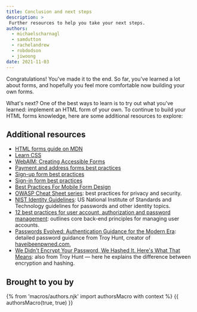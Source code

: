 ```yaml
---
title: Conclusion and next steps
description: >
 Further resources to help you take your next steps.
authors:
  - michaelscharnagl
  - samdutton
  - rachelandrew
  - robdodson
  - jiwoong
date: 2021-11-03
---
```


Congratulations! You've made it to the end.
So far, you've learned a lot about forms,
and hopefully you feel more comfortable now building your own forms.

What's next? One of the best ways to learn is to try out what you've learned:
implement an HTML form of your own.
To continue to build your HTML forms knowledge, here are some additional resources to explore:

## Additional resources

- [HTML forms guide on MDN](https://developer.mozilla.org/docs/Learn/Forms)
- [Learn CSS](/learn/css)
- [WebAIM: Creating Accessible Forms](https://webaim.org/techniques/forms)
- [Payment and address forms best practices](/payment-and-address-form-best-practices)
- [Sign-up form best practices](/sign-up-form-best-practices)
- [Sign-in form best practices](/sign-in-form-best-practices)
- [Best Practices For Mobile Form Design](https://www.smashingmagazine.com/2018/08/best-practices-for-mobile-form-design/)
- [OWASP Cheat Sheet series](https://owasp.org/www-project-cheat-sheets/): best practices for privacy and security.
- [NIST Identity Guidelines](https://pages.nist.gov/800-63-3/sp800-63-3.html): US National Institute of Standards and Technology guidelines for passwords and other identity topics.
- [12 best practices for user account, authorization and password management](https://cloud.google.com/blog/products/gcp/12-best-practices-for-user-account): outlines core back-end principles for managing user accounts.
- [Passwords Evolved: Authentication Guidance for the Modern Era](https://www.troyhunt.com/passwords-evolved-authentication-guidance-for-the-modern-era/): detailed password guidance from Troy Hunt, creator of [haveibeenpwned.com](https://haveibeenpwned.com/),
- [We Didn't Encrypt Your Password, We Hashed It. Here's What That Means](https://www.troyhunt.com/we-didnt-encrypt-your-password-we-hashed-it-heres-what-that-means/): also from Troy Hunt — here he explains the difference between encryption and hashing.

## Brought to you by

<!--lint disable-->
{% from 'macros/authors.njk' import authorsMacro with context %}
{{ authorsMacro(true, true) }}
<!--lint enable-->
